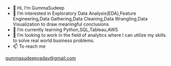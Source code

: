 - 👋 Hi, I’m GummaSudeep
- 👀 I’m interested in Exploratory Data Analysis(EDA),Feature Engineering,Data Gathering,Data Cleaning,Data Wrangling,Data Visualization to draw meaningful conclusions
- 🌱 I’m currently learning Python,SQL,Tableau,AWS
- 💞️ I’m looking to work in the field of analytics where I can utilize my skills to solve real world business problems.
- 📫 To reach me

gummasudeepyadav@gmail.com
